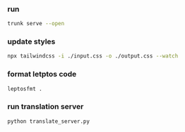 ### run
```bash
trunk serve --open
```
### update styles
```bash
npx tailwindcss -i ./input.css -o ./output.css --watch
```
### format letptos code
```bash
leptosfmt .
```
### run translation server
```python
python translate_server.py
```

